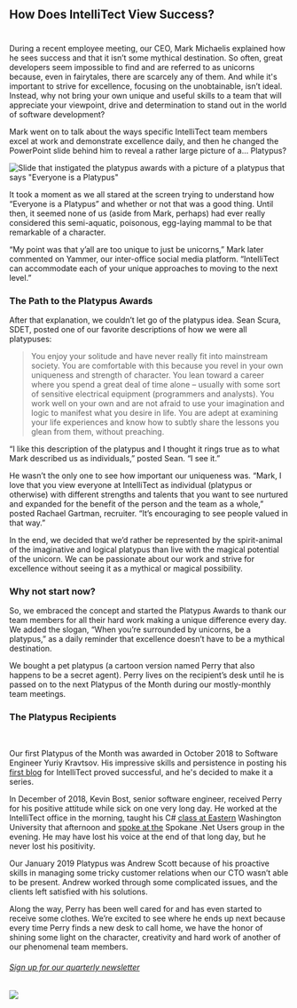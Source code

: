 

## How Does IntelliTect View Success?
#

During a recent employee meeting, our CEO, Mark Michaelis explained how he sees success and that it isn’t some mythical destination. So often, great developers seem impossible to find and are referred to as unicorns because, even in fairytales, there are scarcely any of them. And while it's important to strive for excellence, focusing on the unobtainable, isn’t ideal. Instead, why not bring your own unique and useful skills to a team that will appreciate your viewpoint, drive and determination to stand out in the world of software development?

Mark went on to talk about the ways specific IntelliTect team members excel at work and demonstrate excellence daily, and then he changed the PowerPoint slide behind him to reveal a rather large picture of a… Platypus?

![Slide that instigated the platypus awards with a picture of a platypus that says "Everyone is a Platypus"](https://intellitect.com/wp-content/uploads/2019/02/Platypus-slide-new.jpg "Why We Celebrate the Platypus Awards")

It took a moment as we all stared at the screen trying to understand how “Everyone is a Platypus” and whether or not that was a good thing. Until then, it seemed none of us (aside from Mark, perhaps) had ever really considered this semi-aquatic, poisonous, egg-laying mammal to be that remarkable of a character.

“My point was that y’all are too unique to just be unicorns,” Mark later commented on Yammer, our inter-office social media platform. “IntelliTect can accommodate each of your unique approaches to moving to the next level.”

### The Path to the Platypus Awards

After that explanation, we couldn’t let go of the platypus idea. Sean Scura, SDET, posted one of our favorite descriptions of how we were all platypuses:

> You enjoy your solitude and have never really fit into mainstream society. You are comfortable with this because you revel in your own uniqueness and strength of character. You lean toward a career where you spend a great deal of time alone – usually with some sort of sensitive electrical equipment (programmers and analysts). You work well on your own and are not afraid to use your imagination and logic to manifest what you desire in life. You are adept at examining your life experiences and know how to subtly share the lessons you glean from them, without preaching.

“I like this description of the platypus and I thought it rings true as to what Mark described us as individuals,” posted Sean. “I see it.”

He wasn’t the only one to see how important our uniqueness was. “Mark, I love that you view everyone at IntelliTect as individual (platypus or otherwise) with different strengths and talents that you want to see nurtured and expanded for the benefit of the person and the team as a whole,” posted Rachael Gartman, recruiter. “It’s encouraging to see people valued in that way.”



In the end, we decided that we’d rather be represented by the spirit-animal of the imaginative and logical platypus than live with the magical potential of the unicorn. We can be passionate about our work and strive for excellence without seeing it as a mythical or magical possibility.

### Why not start now?

So, we embraced the concept and started the Platypus Awards to thank our team members for all their hard work making a unique difference every day. We added the slogan, “When you’re surrounded by unicorns, be a platypus,” as a daily reminder that excellence doesn’t have to be a mythical destination.

We bought a pet platypus (a cartoon version named Perry that also happens to be a secret agent). Perry lives on the recipient’s desk until he is passed on to the next Platypus of the Month during our mostly-monthly team meetings.

### The Platypus Recipients

 



Our first Platypus of the Month was awarded in October 2018 to Software Engineer Yuriy Kravtsov. His impressive skills and persistence in posting his [first blog](https://intellitect.com/quickly-configure-asp-net-core-api-to-work-with-vue-cli-3/) for IntelliTect proved successful, and he's decided to make it a series.



In December of 2018, Kevin Bost, senior software engineer, received Perry for his positive attitude while sick on one very long day. He worked at the IntelliTect office in the morning, taught his C# [class at Eastern](https://intellitect.com/intellitect-today-teaching-at-eastern/) Washington University that afternoon and [spoke at the](https://intellitect.com/xamarin-forms-video/) Spokane .Net Users group in the evening. He may have lost his voice at the end of that long day, but he never lost his positivity.



Our January 2019 Platypus was Andrew Scott because of his proactive skills in managing some tricky customer relations when our CTO wasn’t able to be present. Andrew worked through some complicated issues, and the clients left satisfied with his solutions.

Along the way, Perry has been well cared for and has even started to receive some clothes. We’re excited to see where he ends up next because every time Perry finds a new desk to call home, we have the honor of shining some light on the character, creativity and hard work of another of our phenomenal team members.

###### [Sign up for our quarterly newsletter](https://bit.ly/2Nhro9T)

[![](https://intellitect.com/wp-content/uploads/2017/07/Click-here-to-sign-up-1-300x69.jpg)](https://bit.ly/2Nhro9T "Why We Celebrate the Platypus Awards")
